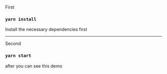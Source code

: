 
First

### `yarn install`


Install the necessary dependencies first

--------------------------
Second

### `yarn start`

after you can see this demo






